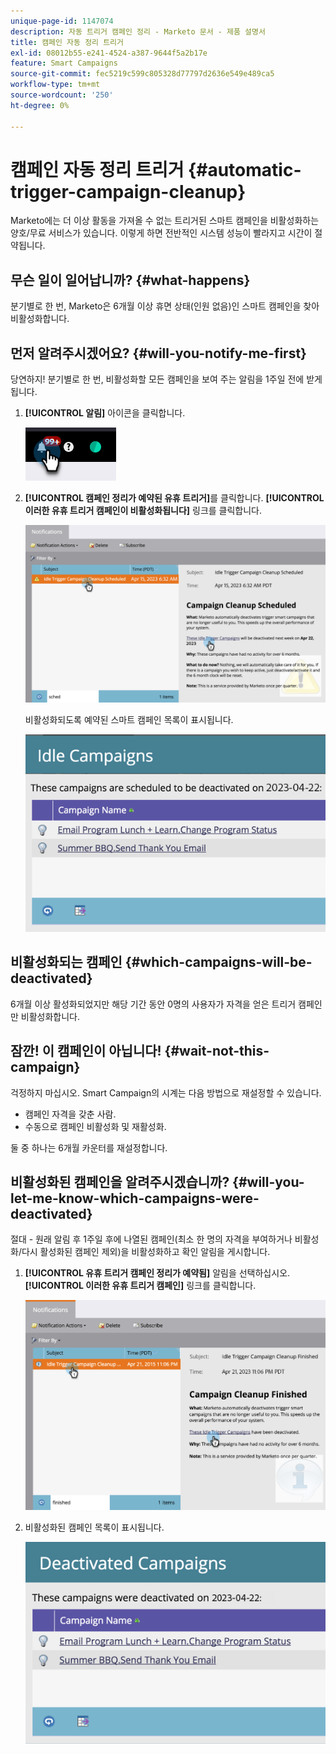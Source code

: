 ```yaml
---
unique-page-id: 1147074
description: 자동 트리거 캠페인 정리 - Marketo 문서 - 제품 설명서
title: 캠페인 자동 정리 트리거
exl-id: 08012b55-e241-4524-a387-9644f5a2b17e
feature: Smart Campaigns
source-git-commit: fec5219c599c805328d77797d2636e549e489ca5
workflow-type: tm+mt
source-wordcount: '250'
ht-degree: 0%

---
```


# 캠페인 자동 정리 트리거 {#automatic-trigger-campaign-cleanup}

Marketo에는 더 이상 활동을 가져올 수 없는 트리거된 스마트 캠페인을 비활성화하는 양호/무료 서비스가 있습니다. 이렇게 하면 전반적인 시스템 성능이 빨라지고 시간이 절약됩니다.

## 무슨 일이 일어납니까? {#what-happens}

분기별로 한 번, Marketo은 6개월 이상 휴면 상태(인원 없음)인 스마트 캠페인을 찾아 비활성화합니다.

## 먼저 알려주시겠어요? {#will-you-notify-me-first}

당연하지! 분기별로 한 번, 비활성화할 모든 캠페인을 보여 주는 알림을 1주일 전에 받게 됩니다.

1. **[!UICONTROL 알림]** 아이콘을 클릭합니다.

   ![](assets/automatic-trigger-campaign-cleanup-1.png)

1. **[!UICONTROL 캠페인 정리가 예약된 유휴 트리거]**&#x200B;를 클릭합니다. **[!UICONTROL 이러한 유휴 트리거 캠페인이 비활성화됩니다]** 링크를 클릭합니다.

   ![](assets/automatic-trigger-campaign-cleanup-2.png)

   비활성화되도록 예약된 스마트 캠페인 목록이 표시됩니다.

   ![](assets/automatic-trigger-campaign-cleanup-3.png)

## 비활성화되는 캠페인 {#which-campaigns-will-be-deactivated}

6개월 이상 활성화되었지만 해당 기간 동안 0명의 사용자가 자격을 얻은 트리거 캠페인만 비활성화합니다.

## 잠깐! 이 캠페인이 아닙니다! {#wait-not-this-campaign}

걱정하지 마십시오. Smart Campaign의 시계는 다음 방법으로 재설정할 수 있습니다.

* 캠페인 자격을 갖춘 사람.
* 수동으로 캠페인 비활성화 및 재활성화.

둘 중 하나는 6개월 카운터를 재설정합니다.

## 비활성화된 캠페인을 알려주시겠습니까? {#will-you-let-me-know-which-campaigns-were-deactivated}

절대 - 원래 알림 후 1주일 후에 나열된 캠페인(최소 한 명의 자격을 부여하거나 비활성화/다시 활성화된 캠페인 제외)을 비활성화하고 확인 알림을 게시합니다.

1. **[!UICONTROL 유휴 트리거 캠페인 정리가 예약됨]** 알림을 선택하십시오. **[!UICONTROL 이러한 유휴 트리거 캠페인]** 링크를 클릭합니다.

   ![](assets/automatic-trigger-campaign-cleanup-4.png)

1. 비활성화된 캠페인 목록이 표시됩니다.

   ![](assets/automatic-trigger-campaign-cleanup-5.png)
